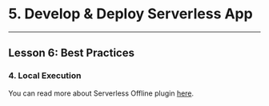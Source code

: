 # 5. Develop & Deploy Serverless App
___

## Lesson 6: Best Practices 

### 4. Local Execution 



You can read more about Serverless Offline plugin [here](https://github.com/dherault/serverless-offline).